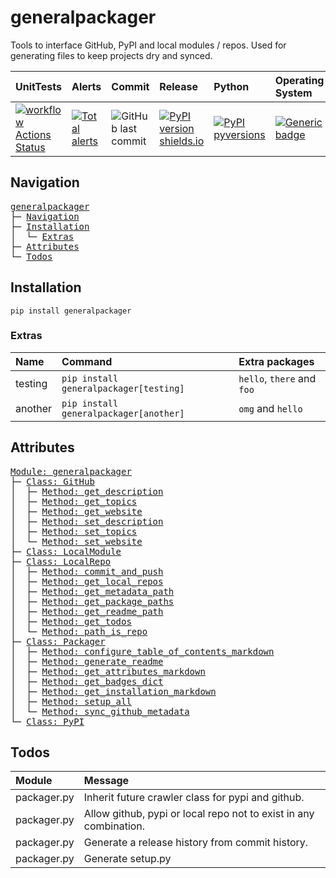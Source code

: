 # generalpackager
Tools to interface GitHub, PyPI and local modules / repos. Used for generating files to keep projects dry and synced.

| UnitTests     | Alerts                                                                                                                                                                                | Commit                                                                                          | Release                                                                                                                    | Python                                                                                                                          | Operating System                                                                                                              |
|:------------------------------------------------------------------------------------------------------------------------------------------------------------------------|:--------------------------------------------------------------------------------------------------------------------------------------------------------------------------------------|:------------------------------------------------------------------------------------------------|:---------------------------------------------------------------------------------------------------------------------------|:--------------------------------------------------------------------------------------------------------------------------------|:------------------------------------------------------------------------------------------------------------------------------|
| [![workflow Actions Status](https://github.com/ManderaGeneral/generalpackager/workflows/workflow/badge.svg)](https://github.com/ManderaGeneral/generalpackager/actions) | [![Total alerts](https://img.shields.io/lgtm/alerts/g/ManderaGeneral/generalpackager.svg?logo=lgtm&logoWidth=18)](https://lgtm.com/projects/g/ManderaGeneral/generalpackager/alerts/) | ![GitHub last commit](https://img.shields.io/github/last-commit/ManderaGeneral/generalpackager) | [![PyPI version shields.io](https://img.shields.io/pypi/v/generalpackager.svg)](https://pypi.org/project/generalpackager/) | [![PyPI pyversions](https://img.shields.io/pypi/pyversions/generalpackager.svg)](https://pypi.python.org/pypi/generalpackager/) | [![Generic badge](https://img.shields.io/badge/platforms-Windows%20%7C%20Ubuntu%20%7C%20MacOS-blue.svg)](https://shields.io/) |

## Navigation
<pre>
<a href='#generalpackager'>generalpackager</a>
├─ <a href='#Navigation'>Navigation</a>
├─ <a href='#Installation'>Installation</a>
│  └─ <a href='#Extras'>Extras</a>
├─ <a href='#Attributes'>Attributes</a>
└─ <a href='#Todos'>Todos</a>
</pre>

## Installation
```
pip install generalpackager
```

### Extras
| Name    | Command                                | Extra packages             |
|:--------|:---------------------------------------|:---------------------------|
| testing | `pip install generalpackager[testing]` | `hello`, `there` and `foo` |
| another | `pip install generalpackager[another]` | `omg` and `hello`          |

## Attributes
<pre>
<a href='https://github.com/ManderaGeneral/generalpackager/blob/master/generalpackager/__init__.py#L1'>Module: generalpackager</a>
├─ <a href='https://github.com/ManderaGeneral/generalpackager/blob/master/generalpackager/api/github.py#L7'>Class: GitHub</a>
│  ├─ <a href='https://github.com/ManderaGeneral/generalpackager/blob/master/generalpackager/api/github.py#L40'>Method: get_description</a>
│  ├─ <a href='https://github.com/ManderaGeneral/generalpackager/blob/master/generalpackager/api/github.py#L27'>Method: get_topics</a>
│  ├─ <a href='https://github.com/ManderaGeneral/generalpackager/blob/master/generalpackager/api/github.py#L16'>Method: get_website</a>
│  ├─ <a href='https://github.com/ManderaGeneral/generalpackager/blob/master/generalpackager/api/github.py#L46'>Method: set_description</a>
│  ├─ <a href='https://github.com/ManderaGeneral/generalpackager/blob/master/generalpackager/api/github.py#L33'>Method: set_topics</a>
│  └─ <a href='https://github.com/ManderaGeneral/generalpackager/blob/master/generalpackager/api/github.py#L22'>Method: set_website</a>
├─ <a href='https://github.com/ManderaGeneral/generalpackager/blob/master/generalpackager/api/local_module.py#L5'>Class: LocalModule</a>
├─ <a href='https://github.com/ManderaGeneral/generalpackager/blob/master/generalpackager/api/local_repo.py#L9'>Class: LocalRepo</a>
│  ├─ <a href='https://github.com/ManderaGeneral/generalpackager/blob/master/generalpackager/api/local_repo.py#L65'>Method: commit_and_push</a>
│  ├─ <a href='https://github.com/ManderaGeneral/generalpackager/blob/master/generalpackager/api/local_repo.py#L29'>Method: get_local_repos</a>
│  ├─ <a href='https://github.com/ManderaGeneral/generalpackager/blob/master/generalpackager/api/local_repo.py#L21'>Method: get_metadata_path</a>
│  ├─ <a href='https://github.com/ManderaGeneral/generalpackager/blob/master/generalpackager/api/local_repo.py#L25'>Method: get_package_paths</a>
│  ├─ <a href='https://github.com/ManderaGeneral/generalpackager/blob/master/generalpackager/api/local_repo.py#L17'>Method: get_readme_path</a>
│  ├─ <a href='https://github.com/ManderaGeneral/generalpackager/blob/master/generalpackager/api/local_repo.py#L45'>Method: get_todos</a>
│  └─ <a href='https://github.com/ManderaGeneral/generalpackager/blob/master/generalpackager/api/local_repo.py#L34'>Method: path_is_repo</a>
├─ <a href='https://github.com/ManderaGeneral/generalpackager/blob/master/generalpackager/packager.py#L162'>Class: Packager</a>
│  ├─ <a href='https://github.com/ManderaGeneral/generalpackager/blob/master/generalpackager/packager.py#L44'>Method: configure_table_of_contents_markdown</a>
│  ├─ <a href='https://github.com/ManderaGeneral/generalpackager/blob/master/generalpackager/packager.py#L72'>Method: generate_readme</a>
│  ├─ <a href='https://github.com/ManderaGeneral/generalpackager/blob/master/generalpackager/packager.py#L65'>Method: get_attributes_markdown</a>
│  ├─ <a href='https://github.com/ManderaGeneral/generalpackager/blob/master/generalpackager/packager.py#L13'>Method: get_badges_dict</a>
│  ├─ <a href='https://github.com/ManderaGeneral/generalpackager/blob/master/generalpackager/packager.py#L27'>Method: get_installation_markdown</a>
│  ├─ <a href='https://github.com/ManderaGeneral/generalpackager/blob/master/generalpackager/packager.py#L183'>Method: setup_all</a>
│  └─ <a href='https://github.com/ManderaGeneral/generalpackager/blob/master/generalpackager/packager.py#L99'>Method: sync_github_metadata</a>
└─ <a href='https://github.com/ManderaGeneral/generalpackager/blob/master/generalpackager/api/pypi.py#L3'>Class: PyPI</a>
</pre>

## Todos
| Module      | Message                                                           |
|:------------|:------------------------------------------------------------------|
| packager.py | Inherit future crawler class for pypi and github.                 |
| packager.py | Allow github, pypi or local repo not to exist in any combination. |
| packager.py | Generate a release history from commit history.                   |
| packager.py | Generate setup.py                                                 |